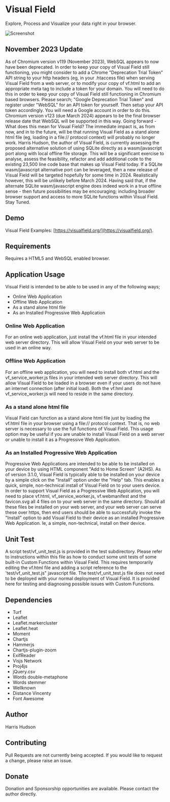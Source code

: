 # Visual Field
Explore, Process and Visualize your data right in your browser.

![Screenshot](https://harrishudson.com/github/vf_snapshot1.png)

## November 2023 Update
As of Chromium version v119 (November 2023), WebSQL appears to now have been deprecated. In order to keep your copy of Visual Field still functioning, you might consider to add a Chrome "Deprecation Trial Token" API string to your http headers (eg, in your .htaccess file) when serving Visual Field from a web server, or to modify your copy of vf.html to add an appropriate meta tag to include a token for your domain. You will need to do this in order to keep your copy of Visual Field still functioning in Chromium based browsers. Please search; "Google Deprecation Trial Token" and register under "WebSQL" for an API token for yourself. Then setup your API token accordingly. You will need a Google account in order to do this. Chromium version v123 (due March 2024) appears to be the final browser release date that WebSQL will be supported in this way. Going forward - What does this mean for Visual Field? The immediate impact is, as from now, and in to the future, will be that running Visual Field as a stand alone html file (eg, loading in a file:// protocol context) will probably no longer work. Harris Hudson, the author of Visual Field, is currently assessing the proposed alternative solution of using SQLite directly as a wasm/javascript port along with local offline file storage. This will be a significant exercise to analyse, assess the feasibility, refactor and add additional code to the existing 23,500 line code base that makes up Visual Field today. If a SQLite wasm/javascript alternative port can be leveraged, then a new release of Visual Field will be targeted hopefully for some time in 2024. Realistically however, this will be unlikely before March 2024. Having said that, if the alternate SQLite wasm/javascript engine does indeed work in a true offline sense - then future possibilities may be encouraging; including broader browser support and access to more SQLite functions within Visual Field. Stay Tuned.

## Demo
Visual Field Examples: [https://visualfield.org/](https://visualfield.org/).

## Requirements
Requires a HTML5 and WebSQL enabled browser.

## Application Usage
Visual Field is intended to be able to be used in any of the following ways;

- Online Web Application
- Offline Web Application
- As a stand alone html file
- As an Installed Progressive Web Application

### Online Web Application
For an online web application, just install the vf.html file in your 
intended web server directory.  This will allow Visual Field on your 
web server to be used in an online way.

### Offline Web Application
For an offline web application, you will need to install both 
vf.html and the vf_service_worker.js files in your intended web 
server directory.  This will allow Visual Field to be loaded in a 
browser even if your users do not have an internet connection 
(after initial load).  Both the vf.hml and vf_service_worker.js 
will need to reside in the same directory.

### As a stand alone html file
Visual Field can function as a stand alone html file just by loading the 
vf.html file in your browser using a file:// protocol context.  That is,
no web server is necessary to use the full functions of Visual Field.  This 
usage option may be useful if you are unable to install Visual Field on 
a web server or unable to install it as a Progressive Web Application.

### As an Installed Progressive Web Application
Progressive Web Applications are intended to be able to be installed on 
your device by using HTML component "Add to Home Screen" (A2HS).  As of 
version 3.1.0, Visual Field is typically able to be installed on your device 
by a simple click on the "Install" option under the "Help" tab.  This 
enables a quick, simple, non-technical install of Visual Field on to your 
users device.  In order to support Visual Field as a Progressive Web 
Application, you will need to place vf.html, vf_service_worker.js,
vf.webmanifest and the favicon.svg all 4 files on to your web server in 
the same directory.  Should all these files be installed on your web server, 
and your web server can serve these over https, then end users should be 
able to successfully invoke the "Install" option to add Visual Field to their 
device as an installed Progressive Web Application.  Ie, a simple, 
non-technical, install on their device.

## Unit Test
A script test/vf_unit_test.js is provided in the test subdirectory.  Please
refer to instructions within this file as how to conduct some unit tests
of some built-in Custom Functions within Visual Field.  This requires temporarily
editing the vf.html file and adding a script reference to the 'test/vf_unit_test.js"
javascript file.  The test/vf_unit_test.js file does not need to be deployed
with your normal deployment of Visual Field.  It is provided here for testing
and diagnosing possible issues with Custom Functions. 

## Dependencies
- Turf
- Leaflet
- Leaflet.markercluster
- Leaflet.heat
- Moment
- Chartjs
- Hammerjs
- Chartjs-plugin-zoom
- ExifReader
- Visjs Network
- Proj4js
- jQuery.csv
- Words double-metaphone
- Words stemmer
- Wellknown
- Distance Vincenty
- Font Awesome

## Author 
Harris Hudson

## Contributing
Pull Requests are not currently being accepted.  If you would like to 
request a change, please raise an issue.

## Donate
Donation and Sponsorship opportunities are available.  Please contact the
author directly.
